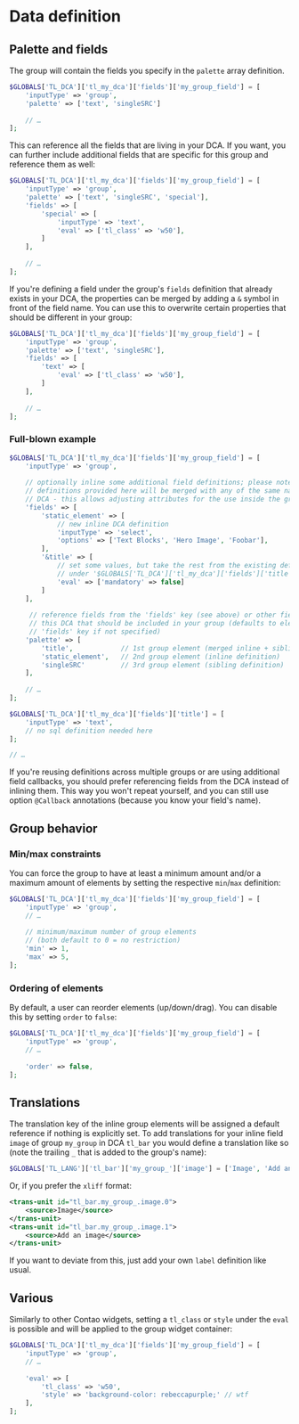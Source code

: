 # Data definition

## Palette and fields
The group will contain the fields you specify in the `palette` array definition.

```php
$GLOBALS['TL_DCA']['tl_my_dca']['fields']['my_group_field'] = [
    'inputType' => 'group',
    'palette' => ['text', 'singleSRC']
    
    // …
];
```

This can reference all the fields that are living in your DCA. If you want,
you can further include additional fields that are specific for this group 
and reference them as well:

```php
$GLOBALS['TL_DCA']['tl_my_dca']['fields']['my_group_field'] = [
    'inputType' => 'group',
    'palette' => ['text', 'singleSRC', 'special'],
    'fields' => [
        'special' => [
            'inputType' => 'text',
            'eval' => ['tl_class' => 'w50'],
        ]
    ],
    
    // …
];
```

If you're defining a field under the group's `fields` definition that 
already exists in your DCA, the properties can be merged by adding a `&` 
symbol in front of the field name. You can use this to overwrite certain 
properties that should be different in your group:

```php
$GLOBALS['TL_DCA']['tl_my_dca']['fields']['my_group_field'] = [
    'inputType' => 'group',
    'palette' => ['text', 'singleSRC'],
    'fields' => [
        'text' => [
            'eval' => ['tl_class' => 'w50'],
        ]
    ],
    
    // …
];
```


### Full-blown example
```php
$GLOBALS['TL_DCA']['tl_my_dca']['fields']['my_group_field'] = [
    'inputType' => 'group',
    
    // optionally inline some additional field definitions; please note that the
    // definitions provided here will be merged with any of the same name in this
    // DCA - this allows adjusting attributes for the use inside the group
    'fields' => [
        'static_element' => [
            // new inline DCA definition
            'inputType' => 'select',
            'options' => ['Text Blocks', 'Hero Image', 'Foobar'],
        ],
        '&title' => [
            // set some values, but take the rest from the existing definition
            // under '$GLOBALS['TL_DCA']['tl_my_dca']['fields']['title']'
            'eval' => ['mandatory' => false]
        ]   
    ],   
    
     // reference fields from the 'fields' key (see above) or other fields from
     // this DCA that should be included in your group (defaults to elements of
     // 'fields' key if not specified)
    'palette' => [
        'title',            // 1st group element (merged inline + sibling definition)
        'static_element',   // 2nd group element (inline definition)
        'singleSRC'         // 3rd group element (sibling definition)
    ],
    
    // …
];

$GLOBALS['TL_DCA']['tl_my_dca']['fields']['title'] = [
    'inputType' => 'text',
    // no sql definition needed here
];

// …
```

If you're reusing definitions across multiple groups or are using additional
field callbacks, you should prefer referencing fields from the DCA instead of
inlining them. This way you won't repeat yourself, and you can still use option
`@Callback` annotations (because you know your field's name).


## Group behavior
### Min/max constraints
You can force the group to have at least a minimum amount and/or a maximum 
amount of elements by setting the respective `min`/`max` definition:

```php
$GLOBALS['TL_DCA']['tl_my_dca']['fields']['my_group_field'] = [
    'inputType' => 'group',
    // …
    
    // minimum/maximum number of group elements
    // (both default to 0 = no restriction) 
    'min' => 1,
    'max' => 5,
];
```

### Ordering of elements
By default, a user can reorder elements (up/down/drag). You can disable this by 
setting `order` to `false`:

```php
$GLOBALS['TL_DCA']['tl_my_dca']['fields']['my_group_field'] = [
    'inputType' => 'group',
    // …
    
    'order' => false,
];
```

## Translations
The translation key of the inline group elements will be assigned a default 
reference if nothing is explicitly set. To add translations for your inline 
field `image` of group `my_group` in DCA `tl_bar` you would define a translation
like so (note the trailing `_` that is added to the group's name):

```php
$GLOBALS['TL_LANG']['tl_bar']['my_group_']['image'] = ['Image', 'Add an image'];
```

Or, if you prefer the `xliff` format:

```xml
<trans-unit id="tl_bar.my_group_.image.0">
    <source>Image</source>
</trans-unit>
<trans-unit id="tl_bar.my_group_.image.1">
    <source>Add an image</source>
</trans-unit>
```

If you want to deviate from this, just add your own `label` definition like 
usual.

## Various
Similarly to other Contao widgets, setting a `tl_class` or `style` under the 
`eval` is possible and will be applied to the group widget container:

```php
$GLOBALS['TL_DCA']['tl_my_dca']['fields']['my_group_field'] = [
    'inputType' => 'group',
    // …
    
    'eval' => [
        'tl_class' => 'w50',
        'style' => 'background-color: rebeccapurple;' // wtf 
    ],  
];
```
